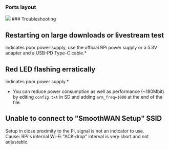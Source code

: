 ### Ports layout
<img src="https://raw.githubusercontent.com/TalalMash/SmoothWAN/88f9bfccce30fef116f0d509d05e2df78f8f8b2d/devconfigs/rpi4/files/www/luci-static/bootstrap/mwanusb.svg"/>
### Troubleshooting

## Restarting on large downloads or livestream test
Indicates poor power supply, use the official RPi power supply or a 5.3V adapter and a USB-PD Type-C cable.*

## Red LED flashing erratically
Indicates poor power supply.*
* You can reduce power consumption as well as performance (~180Mbit) by editing `config.txt` in SD and adding `arm_freq=1000` at the end of the file.

## Unable to connect to "SmoothWAN Setup" SSID
Setup in close proximity to the Pi, signal is not an indicator to use.  
Cause: RPi's internal Wi-Fi "ACK-drop" interval is very short and not adjustable.